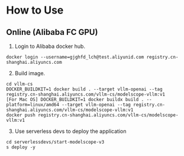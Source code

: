 # How to Use

## Online (Alibaba FC GPU)

1. Login to Alibaba docker hub.

```
docker login --username=gjghfd_lch@test.aliyunid.com registry.cn-shanghai.aliyuncs.com
```

2. Build image.

```
cd vllm-cs
DOCKER_BUILDKIT=1 docker build . --target vllm-openai --tag registry.cn-shanghai.aliyuncs.com/vllm-cs/modelscope-vllm:v1
[For Mac OS] DOCKER_BUILDKIT=1 docker buildx build . --platform=linux/amd64 --target vllm-openai --tag registry.cn-shanghai.aliyuncs.com/vllm-cs/modelscope-vllm:v1
docker push registry.cn-shanghai.aliyuncs.com/vllm-cs/modelscope-vllm:v1
```

3. Use serverless devs to deploy the application
```
cd serverlessdevs/start-modelscope-v3
s deploy -y
```

<!-- ## Publish Application Template (Alibaba FC GPU)

1. Push images.

You should have built images in step 2 in the last section.

```
cd my_scripts/registry_script
bash run.sh [password for aliyun dockerhub registry]
```

2. Publish template.

```
cd serverlessdevs/modelscope-app
s registry login
s registry publish
# In another directory
s init modelscope-coldstart
``` -->
